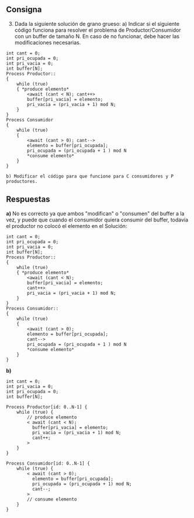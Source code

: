## Consigna

3. Dada la siguiente solución de grano grueso:
    a) Indicar si el siguiente código funciona para resolver el problema de
    Productor/Consumidor con un buffer de tamaño N. En caso de no funcionar, debe
    hacer las modificaciones necesarias.
```
int cant = 0;
int pri_ocupada = 0;
int pri_vacia = 0;
int buffer[N];
Process Productor::
{
    while (true) 
    { *produce elemento*
        <await (cant < N); cant++>
        buffer[pri_vacia] = elemento;
        pri_vacia = (pri_vacia + 1) mod N;
    }
}
Process Consumidor 
{
    while (true)
    {
        <await (cant > 0); cant-->
        elemento = buffer[pri_ocupada];
        pri_ocupada = (pri_ocupada + 1 ) mod N
        *consume elemento*
    }
}
```
    b) Modificar el código para que funcione para C consumidores y P productores.

## Respuestas

**a)** No es correcto ya que ambos "modifican" o "consumen" del buffer a la vez, y puede que cuando el consumidor quiera consumir del buffer, todavía el productor no colocó el elemento en el
Solución:
```
int cant = 0;
int pri_ocupada = 0;
int pri_vacia = 0;
int buffer[N];
Process Productor::
{
    while (true) 
    { *produce elemento*
        <await (cant < N); 
        buffer[pri_vacia] = elemento;
        cant++>
        pri_vacia = (pri_vacia + 1) mod N;
    }
}
Process Consumidor::
{
    while (true)
    {
        <await (cant > 0); 
        elemento = buffer[pri_ocupada];
        cant-->
        pri_ocupada = (pri_ocupada + 1 ) mod N
        *consume elemento*
    }
}
```
**b)**
```
int cant = 0;
int pri_vacia = 0;
int pri_ocupada = 0;
int buffer[N];

Process Productor[id: 0..N-1] {
    while (true) {
        // produce elemento
        < await (cant < N);
          buffer[pri_vacia] = elemento;
          pri_vacia = (pri_vacia + 1) mod N;
          cant++;
        >
    }
}

Process Consumidor[id: 0..N-1] {
    while (true) {
        < await (cant > 0);
          elemento = buffer[pri_ocupada];
          pri_ocupada = (pri_ocupada + 1) mod N;
          cant--;
        >
        // consume elemento
    }
}

```
